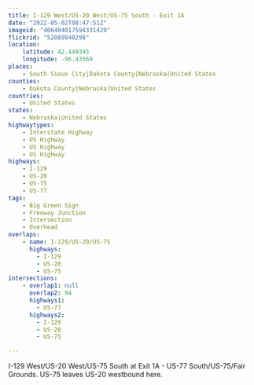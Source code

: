 ```yaml
---
title: I-129 West/US-20 West/US-75 South - Exit 1A
date: "2022-05-02T08:47:51Z"
imageid: "406404017594331429"
flickrid: "52089940298"
location:
    latitude: 42.449345
    longitude: -96.43569
places:
    - South Sioux City|Dakota County|Nebraska|United States
counties:
    - Dakota County|Nebraska|United States
countries:
    - United States
states:
    - Nebraska|United States
highwaytypes:
    - Interstate Highway
    - US Highway
    - US Highway
    - US Highway
highways:
    - I-129
    - US-20
    - US-75
    - US-77
tags:
    - Big Green Sign
    - Freeway Junction
    - Intersection
    - Overhead
overlaps:
    - name: I-129/US-20/US-75
      highways:
        - I-129
        - US-20
        - US-75
intersections:
    - overlap1: null
      overlap2: 94
      highways1:
        - US-77
      highways2:
        - I-129
        - US-20
        - US-75

---
```

I-129 West/US-20 West/US-75 South at Exit 1A - US-77 South/US-75/Fair Grounds.  US-75 leaves US-20 westbound here.